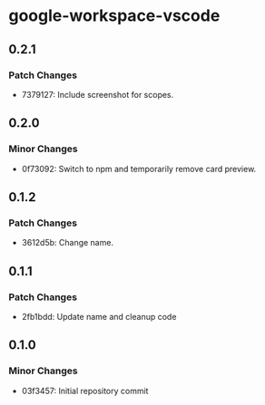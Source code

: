 # google-workspace-vscode

## 0.2.1

### Patch Changes

- 7379127: Include screenshot for scopes.

## 0.2.0

### Minor Changes

- 0f73092: Switch to npm and temporarily remove card preview.

## 0.1.2

### Patch Changes

- 3612d5b: Change name.

## 0.1.1

### Patch Changes

- 2fb1bdd: Update name and cleanup code

## 0.1.0

### Minor Changes

- 03f3457: Initial repository commit
